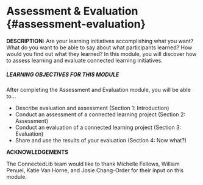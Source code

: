 # Assessment & Evaluation {#assessment-evaluation}

**DESCRIPTION:** Are your learning initiatives accomplishing what you want? What do you want to be able to say about what participants learned? How would you find out what they learned? In this module, you will discover how to assess learning and evaluate connected learning initiatives.

<div class="table-format objectives"><span class="title"><h5>LEARNING OBJECTIVES FOR THIS MODULE</h5></span>
After completing the Assessment and Evaluation module, you will be able to...
<ul><li>Describe evaluation and assessment (Section 1: Introduction)</li><li>Conduct an assessment of a connected learning project (Section 2: Assessment)</li><li>Conduct an evaluation of a connected learning project (Section 3: Evaluation)</li><li>Share and use the results of your evaluation (Section 4: Now what?)</li></ul></div>

**ACKNOWLEDGEMENTS**

The ConnectedLib team would like to thank Michelle Fellows, William Penuel, Katie Van Horne, and Josie Chang-Order for their input on this module.

